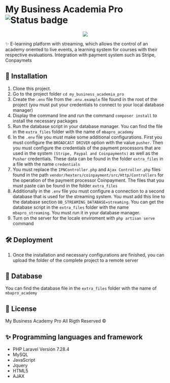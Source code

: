 # My Business Academia Pro ![Status badge](https://img.shields.io/badge/status-complete-green)

<p align="center"><a href="https://mybusinessacademypro.com/academia/" target="_blank"><img src="https://mybusinessacademypro.com/wp-content/uploads/2020/06/beyond-academy-150x150.png" ></a></p>
✨ E-learning platform with streaming, which allows the control of an academy oriented to live events, a learning system for courses with their respective evaluations. Integration with payment system such as Stripe, Conpaymets



## 🚀 Installation
1. Clone this project.
2. Go to the project folder `cd my_business_academia_pro`
3. Create the `.env` file from the `.env.example` file found in the root of the project (you must put your credentials to connect to your local database manager)
4. Display the command line and run the command `composer install` to install the necessary packages
5. Run the database script in your database manager. You can find the file in the `extra_files` folder with the name of `mbapro_academy`
6. In the `.env` file you must make some additional configurations. First you must configure the `BROADCAST DRIVER` option with the value `pusher`.  Then you must configure the credentials of the payment processors that are used in the system `(Stripe, Paypal and Coinpayments)` as well as the `Pusher` credentials. These data can be found in the folder `extra_files` in a file with the name `credentials`
7. You must replace the `IPNController.php` and `Ajax Controller.php` files found in the path `vendor/hexters/coinpayment/src/Http/Controllers` for the operation of the payment processor Coinpayment. The files that you must paste can be found in the folder `extra_files`
8. Additionally in the `.env` file you must configure a connection to a second database that is used for the streaming system. You must add this line to the database section `DB_STREAMING_DATABASE=streaming`. You can get the database script in the `extra_files` folder with the name `mbapro_streaming`. You must run it in your database manager.
9. Turn on the server for the locale enviroment with `php artisan serve` command

## 🛠 Deployment
1. Once the installation and necessary configurations are finished, you can upload the folder of the complete project to a remote server

## 🦀 Database
You can find the database file in the `extra_files` folder with the name of `mbapro_academy`

## 🧾 License
My Business Academy Pro All Rigth Reserved ©

## ✨ Programming languages and framework
* PHP Laravel Versión 7.28.4
* MySQL
* JavaScript
* Jquery
* HTML5
* AJAX
